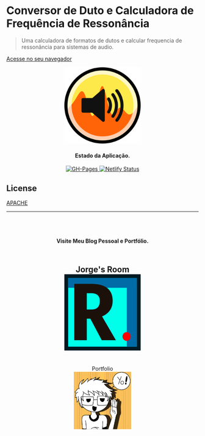 # Conversor de Duto e Calculadora de Frequência de Ressonância

> Uma calculadora de formatos de dutos e calcular frequencia de ressonância para sistemas de audio.

[Acesse no seu navegador](https://jorgen-jr.github.io/calculadora_de_duto/)

<p align="center">
<img src="https://raw.githubusercontent.com/Jorgen-Jr/calculadora_de_dutos/main/public/favicon.png" alt="Site Logo" width="200">
</p>
<h4 align="center">Estado da Aplicação.</h4>
<p align="center">
  <a href="https://github.com/Jorgen-Jr/calculadora_de_dutos/actions/workflows/deploy.yml">
    <img src="https://github.com/Jorgen-Jr/calculadora_de_dutos/actions/workflows/deploy.yml/badge.svg"
         alt="GH-Pages">
  </a>

  <a href="https://app.netlify.com/sites/calculadora_de_dutos/deploys">
    <img src="https://api.netlify.com/api/v1/badges/9a92a83d-4fad-464b-b86a-ca4cd6c7a515/deploy-status)](https://app.netlify.com/sites/calculadoradedutos/deploys"
         alt="Netlify Status">
  </a>
</p>

## License

[APACHE](https://github.com/Jorgen-Jr/calculadora_de_duto/blob/main/LICENSE)

---

  <br>
  <br>
<h4 align="center">Visite Meu Blog Pessoal e Portfólio.</h4>
<h2 align="center">
  <br>
  Jorge's Room
  <br>
  <a href="https://jorgen-jr.github.io/"><img src="https://github.com/Jorgen-Jr/Jorgen-Jr.github.io/raw/main/src/assets/image/logo.png" alt="Site Logo" width="200"></a>
</h2>

<p align="center">
  <br>
  Portfolio
  <br>
    <a href="https://github.com/Jorgen-Jr">
        <img src="https://github.com/Jorgen-Jr/Jorgen-Jr.github.io/raw/main/src/assets/image/profile_pic.png" alt="Site Logo" width="150">
    </a>
</p>
